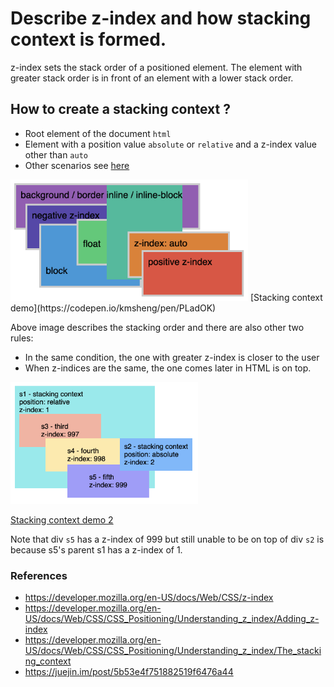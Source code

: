 # Describe z-index and how stacking context is formed.
z-index sets the stack order of a positioned element. The element with greater stack order is in front of an element with a lower stack order.

## How to create a stacking context ?
 - Root element of the document `html`
 - Element with a position value `absolute` or `relative` and a z-index value other than `auto`
 - Other scenarios see [here](https://developer.mozilla.org/en-US/docs/Web/CSS/CSS_Positioning/Understanding_z_index/The_stacking_context#The_stacking_context)
 
<img src="../../assets/images/stacking-context-order.png?v=2" alt="" width="380" />
[Stacking context demo](https://codepen.io/kmsheng/pen/PLadOK)

Above image describes the stacking order and there are also other two rules:
 - In the same condition, the one with greater z-index is closer to the user
 - When z-indices are the same, the one comes later in HTML is on top.

<img src="../../assets/images/stacking-context.png" alt="" width="300" />

[Stacking context demo 2](https://codepen.io/kmsheng/pen/drKKem)

Note that div `s5` has a z-index of 999 but still unable to be on top of div `s2` is because s5's parent s1 has a z-index of 1.

### References
 - https://developer.mozilla.org/en-US/docs/Web/CSS/z-index
 - https://developer.mozilla.org/en-US/docs/Web/CSS/CSS_Positioning/Understanding_z_index/Adding_z-index
 - https://developer.mozilla.org/en-US/docs/Web/CSS/CSS_Positioning/Understanding_z_index/The_stacking_context
 - https://juejin.im/post/5b53e4f751882519f6476a44
